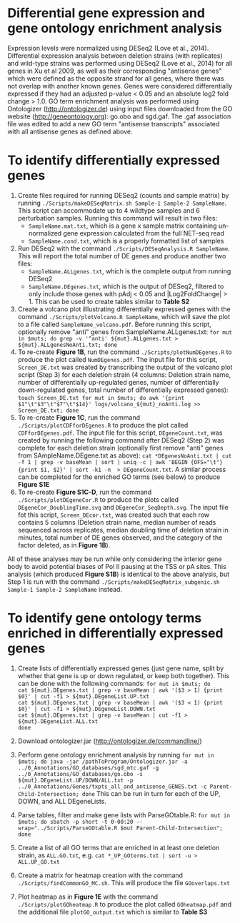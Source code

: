 # Differential gene expression and gene ontology enrichment analysis
Expression levels were normalized using DESeq2 (Love et al., 2014). Differential expression analysis between deletion strains (with replicates) and wild-type strains was performed using DESeq2 (Love et al., 2014) for all genes in Xu et al 2009, as well as their corresponding "antisense genes" which were defined as the opposite strand for all genes, where there was not overlap with another known genes. Genes were considered differentially expressed if they had an adjusted p-value < 0.05 and an absolute log2 fold change > 1.0. GO term enrichment analysis was performed using Ontologizer (http://ontologizer.de) using input files downloaded from the GO website (http://geneontology.org): go.obo and sgd.gaf. The .gaf association file was edited to add a new GO term "antisense transcripts" associated with all antisense genes as defined above.  

# To identify differentially expressed genes
1. Create files required for running DESeq2 (counts and sample matrix) by running `./Scripts/makeDESeqMatrix.sh Sample-1 Sample-2 SampleName`. This script can accommodate up to 4 wildtype samples and 6 perturbation samples. Running this command will result in two files:
   - `SampleName.mat.txt`, which is a gene x sample matrix containing un-normalized gene expression calculated from the full NET-seq read
   - `SampleName.cond.txt`, which is a properly formatted list of samples
2. Run DESeq2 with the command `./Scripts/DESeqAnalysis.R SampleName`. This will report the total number of DE genes and produce another two files:
   - `SampleName.ALLgenes.txt`, which is the complete output from running DESeq2
   - `SampleName.DEgenes.txt`, which is the output of DESeq2, filtered to only include those genes with pAdj < 0.05 and |Log2FoldChange| > 1. This can be used to create tables similar to **Table S2**
3. Create a volcano plot illlustrating differentially expressed genes with the command `./Scripts/plotVolcano.R SampleName`, which will save the plot to a file called `SampleName_volcano.pdf`. Before running this script, optionally remove "anti" genes from SampleName.ALLgenes.txt: `for mut in $muts;
do
grep -v '^anti' ${mut}.ALLgenes.txt > ${mut}.ALLgenesNoAnti.txt;
done`
5. To re-create **Figure 1B**, run the command `./Scripts/plotNumDEgenes.R` to produce the plot called `NumDEgenes.pdf`. The input file for this script, `Screen_DE.txt` was created by transcribing the output of the volcano plot script (Step 3) for each deletion strain (4 columns: Deletion strain name, number of differentially up-regulated genes, number of differentially down-regulated genes, total number of differentially expressed genes): `touch Screen_DE.txt
for mut in $muts;
do
awk '{print $1"\t"$3"\t"$7"\t"$14}' logs/volcano_${mut}_noAnti.log >> Screen_DE.txt;
done`
6. To re-create **Figure 1C**, run the command `./Scripts/plotCDFforDEgenes.R` to produce the plot called `CDFforDEgenes.pdf`. The input file for this script, `DEgeneCount.txt`, was created by running the following command after DESeq2 (Step 2) was complete for each deletion strain (optionally first remove "anti" genes from SAmpleName.DEgene.txt as above): `cat *DEgenesNoAnti.txt | cut -f 1 | grep -v baseMean | sort | uniq -c | awk 'BEGIN {OFS="\t"} {print $1, $2}' | sort -k1 -n  > DEgeneCount.txt`. A similar process can be completed for the enriched GO terms (see below) to produce **Figure S1E**
7. To re-create **Figure S1C-D**, run the command `./Scripts/plotDEgeneCor.R` to produce the plots called `DEgeneCor_DoublingTime.svg` and `DEgeneCor_SeqDepth.svg`. The input file fot this script, `Screen_DEcor.txt`, was created such that each row contains 5 columns (Deletion strain name, median number of reads sequenced across replicates, median doubling time of deletion strain in minutes, total number of DE genes observed, and the category of the factor deleted, as in **Figure 1B**). 

All of these analyses may be run while only considering the interior gene body to avoid potential biases of Pol II pausing at the TSS or pA sites. This analysis (which produced **Figure S1B**) is identical to the above analysis, but Step 1 is run with the command `./Scripts/makeDESeqMatrix_subgenic.sh Sample-1 Sample-2 SampleName` instead. 

# To identify gene ontology terms enriched in differentially expressed genes
1. Create lists of differentially expressed genes (just gene name, split by whether that gene is up or down regulated, or keep both together). This can be done with the following commands:
`for mut in $muts;
do`  
`cat ${mut}.DEgenes.txt | grep -v baseMean | awk '($3 > 1) {print $0}' | cut -f1 > ${mut}.DEgeneList.UP.txt`  
`cat ${mut}.DEgenes.txt | grep -v baseMean | awk '($3 < 1) {print $0}' | cut -f1 > ${mut}.DEgeneList.DOWN.txt`    
`cat ${mut}.DEgenes.txt | grep -v baseMean | cut -f1 > ${mut}.DEgeneList.ALL.txt`  
`done`
2. Download ontologizer.jar (http://ontologizer.de/commandline/)
3. Perform gene ontology enrichment analysis by running  `for mut in $muts; do java -jar /pathToProgram/Ontologizer.jar -a ../0_Annotations/GO_databases/sgd_mtc.gaf -g ../0_Annotations/GO_databases/go.obo -s ${mut}.DEgeneList.UP/DOWN/ALL.txt -p ../0_Annotations/Genes/txpts_all_and_antisense_GENES.txt -c Parent-Child-Intersection; done`  This can be run in turn for each of the UP, DOWN, and ALL DEgeneLists.
4. Parse tables, filter and make gene lists with ParseGOtable.R: `for mut in $muts;
do
sbatch -p short -t 0-00:20 --wrap="../Scripts/ParseGOtable.R $mut Parent-Child-Intersection";
done`

5. Create a list of all GO terms that are enriched in at least one deletion strain, as `ALL.GO.txt`, e.g. `cat *_UP_GOterms.txt | sort -u > ALL.UP_GO.txt
`
6. Create a matrix for heatmap creation with the command `./Scripts/findCommonGO_MC.sh`. This will produce the file `GOoverlaps.txt`
7. Plot heatmap as in **Figure 1E** with the command `./Scripts/plotGOheatmap.R` to produce the plot called `GOheatmap.pdf` and the additional file `plotGO_output.txt` which is similar to **Table S3**
